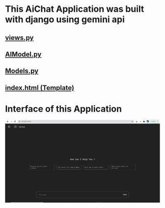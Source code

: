 # This AiChat Application was built with django using gemini api

## [views.py](https://github.com/Apkmann/Ai-Chat-Application-using-Django/blob/main/Chatapp/views.py)
## [AIModel.py](https://github.com/Apkmann/Ai-Chat-Application-using-Django/blob/main/Chatapp/AIModel.py)
## [Models.py](https://github.com/Apkmann/Ai-Chat-Application-using-Django/blob/main/Chatapp/models.py)
## [index.html (Template)](https://github.com/Apkmann/Ai-Chat-Application-using-Django/blob/main/Chatapp/templates/index.html)

# Interface of this Application
![AiChat](https://github.com/Apkmann/Ai-Chat-Application-using-Django/blob/main/Ai%20Chat%20Application%20Interface.jpg)
